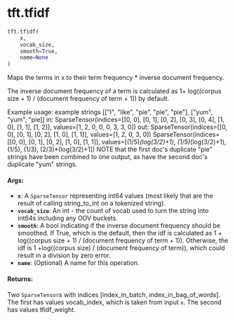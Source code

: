 <div itemscope itemtype="http://developers.google.com/ReferenceObject">
<meta itemprop="name" content="tft.tfidf" />
<meta itemprop="path" content="Stable" />
</div>

# tft.tfidf

``` python
tft.tfidf(
    x,
    vocab_size,
    smooth=True,
    name=None
)
```

Maps the terms in x to their term frequency * inverse document frequency.

The inverse document frequency of a term is calculated as 1+
log((corpus size + 1) / (document frequency of term + 1)) by default.

Example usage:
  example strings [["I", "like", "pie", "pie", "pie"], ["yum", "yum", "pie]]
  in: SparseTensor(indices=[[0, 0], [0, 1], [0, 2], [0, 3], [0, 4],
                            [1, 0], [1, 1], [1, 2]],
                   values=[1, 2, 0, 0, 0, 3, 3, 0])
  out: SparseTensor(indices=[[0, 0], [0, 1], [0, 2], [1, 0], [1, 1]],
                    values=[1, 2, 0, 3, 0])
       SparseTensor(indices=[[0, 0], [0, 1], [0, 2], [1, 0], [1, 1]],
                    values=[(1/5)*(log(3/2)+1), (1/5)*(log(3/2)+1), (1/5),
                            (1/3), (2/3)*(log(3/2)+1])
  NOTE that the first doc's duplicate "pie" strings have been combined to
  one output, as have the second doc's duplicate "yum" strings.

#### Args:

* <b>`x`</b>: A `SparseTensor` representing int64 values (most likely that are the
      result of calling string_to_int on a tokenized string).
* <b>`vocab_size`</b>: An int - the count of vocab used to turn the string into int64s
      including any OOV buckets.
* <b>`smooth`</b>: A bool indicating if the inverse document frequency should be
      smoothed. If True, which is the default, then the idf is calculated as
      1 + log((corpus size + 1) / (document frequency of term + 1)).
      Otherwise, the idf is
      1 +log((corpus size) / (document frequency of term)), which could
      result in a division by zero error.
* <b>`name`</b>: (Optional) A name for this operation.


#### Returns:

Two `SparseTensor`s with indices [index_in_batch, index_in_bag_of_words].
The first has values vocab_index, which is taken from input `x`.
The second has values tfidf_weight.